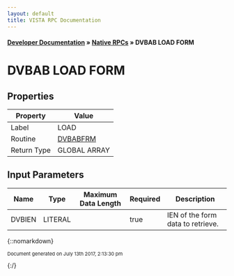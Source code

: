 ```yaml
---
layout: default
title: VISTA RPC Documentation
---
```


#### [Developer Documentation](../index) &#187; [Native RPCs](TableOfContents) &#187; DVBAB LOAD FORM<br/>
# DVBAB LOAD FORM



## Properties

Property | Value
--- | ---
Label | LOAD
Routine | [DVBABFRM](http://code.osehra.org/dox/Routine_DVBABFRM_source.html)
Return Type | GLOBAL ARRAY


## Input Parameters

Name | Type | Maximum Data Length | Required | Description
--- | --- | --- | --- | ---
DVBIEN | LITERAL |  | true | IEN of the form data to retrieve.



{::nomarkdown} <br/><p style="font-size: 11px">Document generated on July 13th 2017, 2:13:30 pm</p>{:/}
